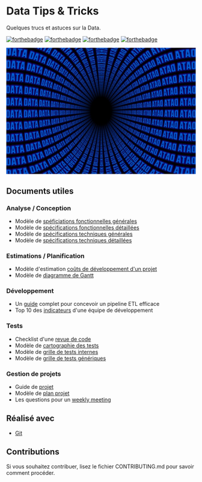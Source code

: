 # Data Tips & Tricks

Quelques trucs et astuces sur la Data.

[![forthebadge](https://forthebadge.com/images/badges/you-didnt-ask-for-this.svg)](http://forthebadge.com) [![forthebadge](https://forthebadge.com/images/badges/contains-technical-debt.svg)](http://forthebadge.com)  [![forthebadge](https://forthebadge.com/images/badges/check-it-out.svg)](http://forthebadge.com)  [![forthebadge](https://forthebadge.com/images/badges/built-with-love.svg)](http://forthebadge.com)

![Data](./images/data-social-preview.png)

## Documents utiles

### Analyse / Conception

* Modèle de [spéficiations fonctionnelles générales](./doc/analyse/specifications-fonctionnelles-generales.md)
* Modèle de [spécifications fonctionnelles détaillées](./doc/analyse/specifications-fonctionnelles-detaillees.md)
* Modèle de [spécifications techniques générales](./doc/analyse/specifications-techniques-generales.md)
* Modèle de [spécifications techniques détaillées](./doc/analyse/specifications-techniques-detaillees.md)

### Estimations / Planification

* Modèle d'estimation [coûts de développement d'un projet](./templates/planification/estimation-couts-developpement.xltx)
* Modèle de [diagramme de Gantt](./templates/planification/diagramme-gantt.xltx)

### Développement

* Un [guide](./doc/developpement/concevoir-pipeline-efficace.md) complet pour concevoir un pipeline ETL efficace
* Top 10 des [indicateurs](./doc/developpement/top-10-kpi-developpement.md) d'une équipe de développement

### Tests

* Checklist d'une [revue de code](./doc/developpement/checklist-revue-code.md)
* Modèle de [cartographie des tests](./template/tests/cartographie-tests.xltm)
* Modèle de [grille de tests internes](./template/tests/grille-test-interne.xltx)
* Modèle de [grille de tests génériques](./template/tests/grille-test-generique.xltx)

### Gestion de projets

* Guide de [projet](./doc/management/guide-projet.md)
* Modèle de [plan projet](./doc/management/plan-projet.md)
* Les questions pour un [weekly meeting](./doc/management/weekly-meeting.md)

## Réalisé avec

* [Git](https://git-scm.com)

## Contributions

Si vous souhaitez contribuer, lisez le fichier CONTRIBUTING.md pour savoir comment procéder.

